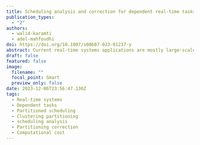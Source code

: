 ```yaml
---
title: Scheduling analysis and correction for dependent real-time tasks upon heterogeneous multiprocessor architectures
publication_types:
  - "2"
authors:
  - walid-karamti
  - adel-mahfoudhi
doi: https://doi.org/10.1007/s00607-023-01237-y
abstract: Current real-time systems applications are mostly large-scale, where tasks are intrinsically time-constrained and meaningfully dependent. Nevertheless, while the initial partitioning solution has a huge impact on scheduling results, most tasks-allocation problems are NP-complete and lack binding semantics. The scheduling analysis strategies are inevitably required to validate the system scheduling before its actual deployment. However, once the proposed scheduling is invalid, no possible corrections are provided, and a costing NP-complete partitioning regeneration is provoked as the only possible correction action. Whereas, sometimes nearby task re-allocations guarantee the scheduling correction. This paper proposes an approach to efficiently correct initial dependent task partitioning solutions while considering their allocation semantics. The ultimate objective is to conduct a correct schedule for multiprocessor real-time systems by means of a driven task re clustering and/or re-allocation without the need for extra complex partitioning regeneration. Simulation results show that our proposed approach is faster than classic partitioning regeneration, ameliorates the partitioning semantic results, and gives efficient scheduling results.
draft: false
featured: false
image:
  filename: ""
  focal_point: Smart
  preview_only: false
date: 2023-12-06T23:56:47.136Z
tags:
  - Real-time systems
  - Dependent tasks
  - Partitioned scheduling
  - Clustering partitioning
  - scheduling analysis
  - Partitioning correction
  - Computational cost
---
```

